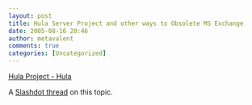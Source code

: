 ```yaml
---
layout: post
title: Hula Server Project and other ways to Obsolete MS Exchange
date: 2005-08-16 20:46
author: metavalent
comments: true
categories: [Uncategorized]
---
```

<a href="http://hula-project.org/Hula_Server">Hula Project - Hula</a>

A <a href="http://linux.slashdot.org/article.pl?sid=05/08/16/1422209&amp;tid=163&amp;tid=215&amp;tid=109&amp;tid=218">Slashdot thread</a> on this topic.
